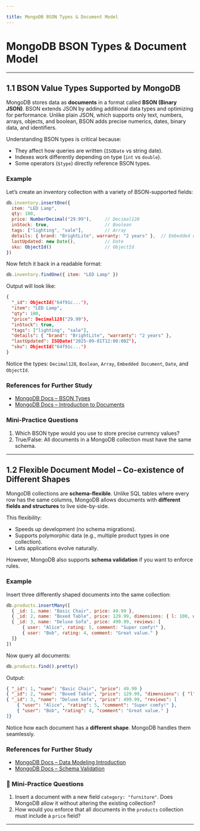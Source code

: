 ```yaml
---

title: MongoDB BSON Types & Document Model
---
```


#  MongoDB BSON Types & Document Model
---

## 1.1 BSON Value Types Supported by MongoDB

MongoDB stores data as **documents** in a format called **BSON (Binary JSON)**. BSON extends JSON by adding additional data types and optimizing for performance. Unlike plain JSON, which supports only text, numbers, arrays, objects, and boolean, BSON adds precise numerics, dates, binary data, and identifiers.

Understanding BSON types is critical because:

* They affect how queries are written (`ISODate` vs string date).
* Indexes work differently depending on type (`int` vs `double`).
* Some operators (`$type`) directly reference BSON types.

### Example

Let’s create an inventory collection with a variety of BSON-supported fields:

```javascript
db.inventory.insertOne({
  item: "LED Lamp",
  qty: 100,
  price: NumberDecimal("29.99"),     // Decimal128
  inStock: true,                     // Boolean
  tags: ["lighting", "sale"],        // Array
  details: { brand: "BrightLite", warranty: "2 years" },  // Embedded document
  lastUpdated: new Date(),           // Date
  sku: ObjectId()                    // ObjectId
})
```

Now fetch it back in a readable format:

```javascript
db.inventory.findOne({ item: "LED Lamp" })
```

Output will look like:

```json
{
  "_id": ObjectId("64f91c..."),
  "item": "LED Lamp",
  "qty": 100,
  "price": Decimal128("29.99"),
  "inStock": true,
  "tags": ["lighting", "sale"],
  "details": { "brand": "BrightLite", "warranty": "2 years" },
  "lastUpdated": ISODate("2025-09-01T12:00:00Z"),
  "sku": ObjectId("64f91c...")
}
```

Notice the types: `Decimal128`, `Boolean`, `Array`, `Embedded Document`, `Date`, and `ObjectId`.

###  References for Further Study

* [MongoDB Docs – BSON Types](https://www.mongodb.com/docs/manual/reference/bson-types/)
* [MongoDB Docs – Introduction to Documents](https://www.mongodb.com/docs/manual/core/document/)

### Mini-Practice Questions

1. Which BSON type would you use to store precise currency values?
2. True/False: All documents in a MongoDB collection must have the same schema.

---

## 1.2 Flexible Document Model – Co-existence of Different Shapes

MongoDB collections are **schema-flexible**. Unlike SQL tables where every row has the same columns, MongoDB allows documents with **different fields and structures** to live side-by-side.

This flexibility:

* Speeds up development (no schema migrations).
* Supports polymorphic data (e.g., multiple product types in one collection).
* Lets applications evolve naturally.

However, MongoDB also supports **schema validation** if you want to enforce rules.

### Example

Insert three differently shaped documents into the same collection:

```javascript
db.products.insertMany([
  { _id: 1, name: "Basic Chair", price: 49.99 },
  { _id: 2, name: "Boxed Table", price: 129.99, dimensions: { l: 100, w: 60, h: 75 } },
  { _id: 3, name: "Deluxe Sofa", price: 499.99, reviews: [
      { user: "Alice", rating: 5, comment: "Super comfy!" },
      { user: "Bob", rating: 4, comment: "Great value." }
  ]}
])
```

Now query all documents:

```javascript
db.products.find().pretty()
```

Output:

```json
{ "_id": 1, "name": "Basic Chair", "price": 49.99 }
{ "_id": 2, "name": "Boxed Table", "price": 129.99, "dimensions": { "l": 100, "w": 60, "h": 75 } }
{ "_id": 3, "name": "Deluxe Sofa", "price": 499.99, "reviews": [
    { "user": "Alice", "rating": 5, "comment": "Super comfy!" },
    { "user": "Bob", "rating": 4, "comment": "Great value." }
]}
```

Notice how each document has a **different shape**. MongoDB handles them seamlessly.

### References for Further Study

* [MongoDB Docs – Data Modeling Introduction](https://www.mongodb.com/docs/manual/data-modeling/)
* [MongoDB Docs – Schema Validation](https://www.mongodb.com/docs/manual/core/schema-validation/)

### 📝 Mini-Practice Questions

1. Insert a document with a new field `category: "furniture"`. Does MongoDB allow it without altering the existing collection?
2. How would you enforce that all documents in the `products` collection must include a `price` field?

---


